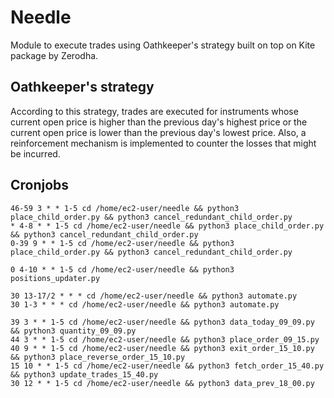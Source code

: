 # Needle

Module to execute trades using Oathkeeper's strategy built on top on Kite package by Zerodha.

## Oathkeeper's strategy

According to this strategy, trades are executed for instruments whose current open price is higher than the previous day's highest price or the current open price is lower than the previous day's lowest price.
Also, a reinforcement mechanism is implemented to counter the losses that might be incurred.

## Cronjobs

```
46-59 3 * * 1-5 cd /home/ec2-user/needle && python3 place_child_order.py && python3 cancel_redundant_child_order.py
* 4-8 * * 1-5 cd /home/ec2-user/needle && python3 place_child_order.py && python3 cancel_redundant_child_order.py
0-39 9 * * 1-5 cd /home/ec2-user/needle && python3 place_child_order.py && python3 cancel_redundant_child_order.py

0 4-10 * * 1-5 cd /home/ec2-user/needle && python3 positions_updater.py

30 13-17/2 * * * cd /home/ec2-user/needle && python3 automate.py
30 1-3 * * * cd /home/ec2-user/needle && python3 automate.py

39 3 * * 1-5 cd /home/ec2-user/needle && python3 data_today_09_09.py && python3 quantity_09_09.py
44 3 * * 1-5 cd /home/ec2-user/needle && python3 place_order_09_15.py
40 9 * * 1-5 cd /home/ec2-user/needle && python3 exit_order_15_10.py && python3 place_reverse_order_15_10.py
15 10 * * 1-5 cd /home/ec2-user/needle && python3 fetch_order_15_40.py && python3 update_trades_15_40.py
30 12 * * 1-5 cd /home/ec2-user/needle && python3 data_prev_18_00.py
```